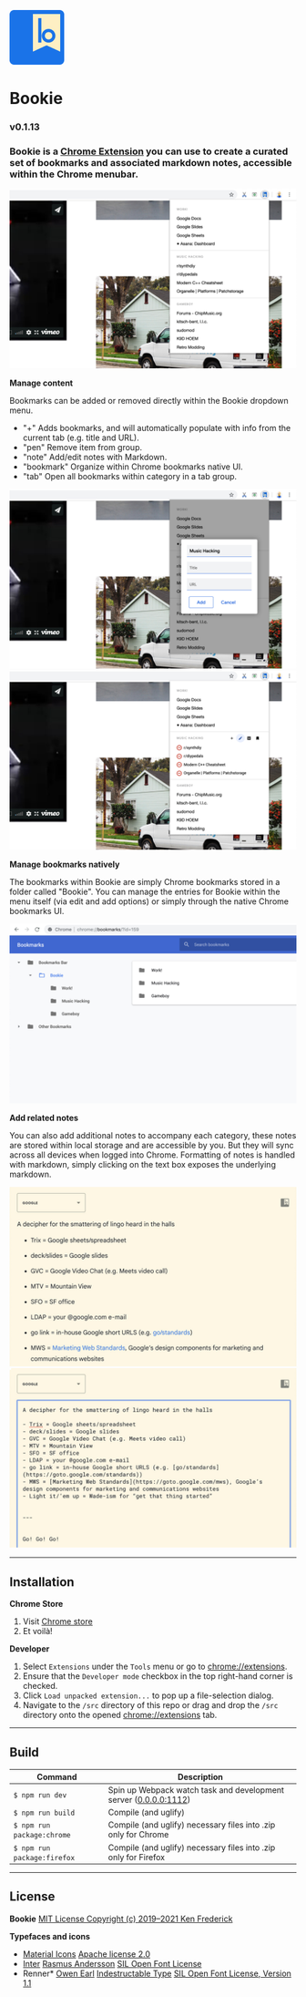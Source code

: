 ![Bookie icon](./src/images/icon-48.png)

# Bookie

### v0.1.13

### Bookie is a [Chrome Extension](https://chrome.google.com/webstore/detail/bookie/bfjfkconjpndkfkjinlahajgnlkbdkgp) you can use to create a curated set of bookmarks and associated markdown notes, accessible within the Chrome menubar.


![Bookie menu bar](./src/images/screenshot-overview.jpg)


**Manage content**

Bookmarks can be added or removed directly within the Bookie dropdown menu.

- "+" Adds bookmarks, and will automatically populate with info from the current tab (e.g. title and URL).
- "pen" Remove item from group.
- "note" Add/edit notes with Markdown.
- "bookmark" Organize within Chrome bookmarks native UI.
- "tab" Open all bookmarks within category in a tab group.

![Bookie add modal](./src/images/screenshot-add.jpg)
![Bookie inline remove](./src/images/screenshot-remove.jpg)


**Manage bookmarks natively**

The bookmarks within Bookie are simply Chrome bookmarks stored in a folder called "Bookie". You can manage the entries for Bookie within the menu itself (via edit and add options) or simply through the native Chrome bookmarks UI.

![Chrome bookmarks manager](./src/images/screenshot-organize.jpg)


**Add related notes**

You can also add additional notes to accompany each category, these notes are stored within local storage and are accessible by you. But they will sync across all devices when logged into Chrome. Formatting of notes is handled with markdown, simply clicking on the text box exposes the underlying markdown.

![Notes menu](./src/images/screenshot-note.jpg)
![Markdown syntax](./src/images/screenshot-markdown.jpg)


---
## Installation

**Chrome Store**

1. Visit [Chrome store](https://chrome.google.com/webstore/detail/bookie/bfjfkconjpndkfkjinlahajgnlkbdkgp)
2. Et voilà!

**Developer**

1. Select ```Extensions``` under the ```Tools``` menu or go to [chrome://extensions](chrome://extensions).
2. Ensure that the ```Developer mode``` checkbox in the top right-hand corner is checked.
3. Click ```Load unpacked extension...``` to pop up a file-selection dialog.
4. Navigate to the ```/src``` directory of this repo or drag and drop the ```/src``` directory onto the opened [chrome://extensions](chrome://extensions) tab.


---
## Build

| Command | Description |
|-|-|
| `$ npm run dev`   | Spin up Webpack watch task and development server ([0.0.0.0:1112](http://0.0.0.0:1112)) |
| `$ npm run build` | Compile (and uglify) |
| `$ npm run package:chrome` | Compile (and uglify) necessary files into .zip only for Chrome |
| `$ npm run package:firefox` | Compile (and uglify) necessary files into .zip only for Firefox |


---
## License

**Bookie**
[MIT License Copyright (c) 2019–2021 Ken Frederick](LICENSE.md)


**Typefaces and icons**
- [Material Icons](https://fonts.google.com/icons?selected=Material+Icons) [Apache license 2.0](https://www.apache.org/licenses/LICENSE-2.0.html)
- [Inter](https://fonts.google.com/specimen/Inter?query=Inter) [Rasmus Andersson](https://rsms.me/inter/) [SIL Open Font License](https://scripts.sil.org/cms/scripts/page.php?site_id=nrsi&id=OFL)
- Renner* [Owen Earl](ewonrael.github.io) [Indestructable Type](https://indestructibletype.com) [SIL Open Font License, Version 1.1](http://scripts.sil.org/OFL)
